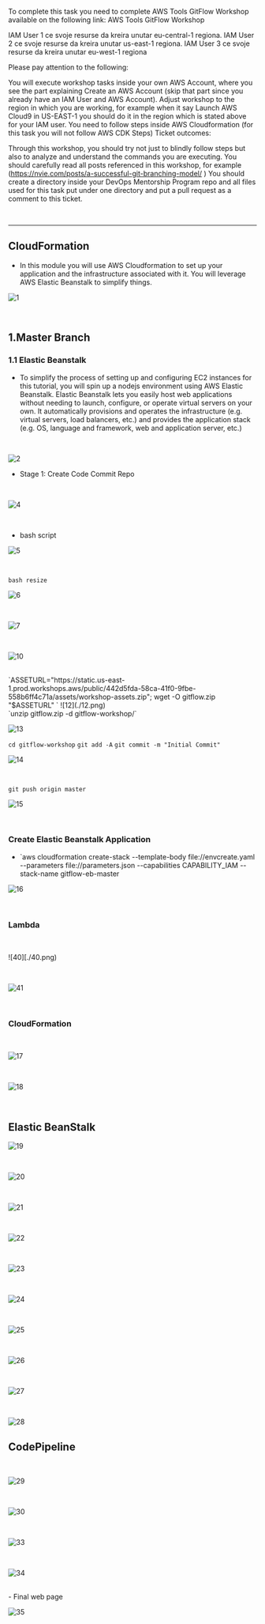 To complete this task you need to complete AWS Tools GitFlow Workshop available on the following link:
AWS Tools GitFlow Workshop

IAM User 1 ce svoje resurse da kreira unutar eu-central-1 regiona.
IAM User 2 ce svoje resurse da kreira unutar us-east-1 regiona.
IAM User 3 ce svoje resurse da kreira unutar eu-west-1 regiona

Please pay attention to the following:

You will execute workshop tasks inside your own AWS Account, where you see the part explaining Create an AWS Account (skip that part since you already have an IAM User and AWS Account).
Adjust workshop to the region in which you are working, for example when it say Launch AWS Cloud9 in US-EAST-1 you should do it in the region which is stated above for your IAM user.
You need to follow steps inside AWS Cloudformation (for this task you will not follow AWS CDK Steps)
Ticket outcomes:

Through this workshop, you should try not just to blindly follow steps but also to analyze and understand the commands you are executing.
You should carefully read all posts referenced in this workshop, for example (https://nvie.com/posts/a-successful-git-branching-model/ )
You should create a directory inside your DevOps Mentorship Program repo and all files used for this task put under one directory and put a pull request as a comment to this ticket.

<br/>

* * *

## CloudFormation

- In this module you will use AWS Cloudformation to set up your application and the infrastructure associated with it. You will leverage AWS Elastic Beanstalk to simplify things.

![1](./1.png)

<br/>

## 1.Master Branch

### 1.1 Elastic Beanstalk

- To simplify the process of setting up and configuring EC2 instances for this tutorial, you will spin up a nodejs environment using AWS Elastic Beanstalk. Elastic Beanstalk lets you easily host web applications without needing to launch, configure, or operate virtual servers on your own. It automatically provisions and operates the infrastructure (e.g. virtual servers, load balancers, etc.) and provides the application stack (e.g. OS, language and framework, web and application server, etc.)

<br/>

![2](./2.png)

- Stage 1: Create Code Commit Repo

<br/>



![4](./4.png)

<br/>

- bash script

![5](./5.png)

<br/>

`bash resize`


![6](./6.png)

<br/>


![7](./7.png)

<br/>



![10](./10.png)

<br/>
`ASSETURL="https://static.us-east-1.prod.workshops.aws/public/442d5fda-58ca-41f0-9fbe-558b6ff4c71a/assets/workshop-assets.zip"; wget -O gitflow.zip "$ASSETURL"
`
![12](./12.png)

<br/>
`unzip gitflow.zip -d gitflow-workshop/`

![13](./13.png)
<br/>

`cd gitflow-workshop`
`git add -A`
`git commit -m "Initial Commit"`

![14](./14.png)

<br/>

`git push origin master`

![15](./15.png)

<br/>

### Create Elastic Beanstalk Application

- `aws cloudformation create-stack --template-body file://envcreate.yaml --parameters file://parameters.json --capabilities CAPABILITY_IAM --stack-name gitflow-eb-master

![16](./16.png)

<br/>

### Lambda

<br/>

![40][./40.png)

<br/>

![41](./41.png)

<br/>

### CloudFormation

<br/>

![17](./17.png)

<br/>

![18](./18.png)

<br/>

## Elastic BeanStalk

![19](./19.png)

<br/>

![20](./20.png)

<br/>

![21](./21.png)

<br/>

![22](./22.png)

<br/>

![23](./23.png)

<br/>

![24](./24.png)

<br/>

![25](./25.png)

<br/>

![26](./26.png)

<br/>

![27](./27.png)

<br/>

![28](./28.png)

## CodePipeline

<br/>

![29](./29.png)

<br/>

![30](./30.png)

<br/>

![33](./33.png)

<br/>

![34](./34.png)

<br/>
- Final web page 

![35](./35.png)


